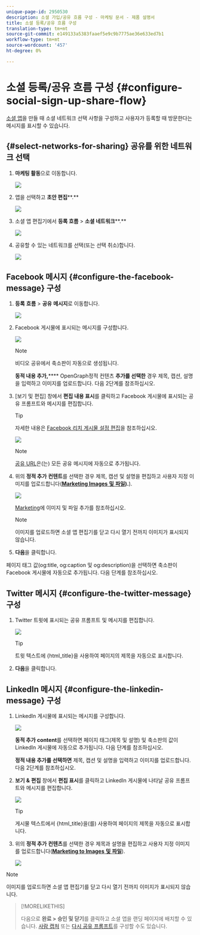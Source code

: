 ```yaml
---
unique-page-id: 2950530
description: 소셜 가입/공유 흐름 구성 - 마케팅 문서 - 제품 설명서
title: 소셜 등록/공유 흐름 구성
translation-type: tm+mt
source-git-commit: e149133a5383faaef5e9c9b7775ae36e633ed7b1
workflow-type: tm+mt
source-wordcount: '457'
ht-degree: 0%

---
```



# 소셜 등록/공유 흐름 구성 {#configure-social-sign-up-share-flow}

[소셜 앱](http://docs.marketo.com/display/docs/social)을 만들 때 소셜 네트워크 선택 사항을 구성하고 사용자가 등록할 때 방문한다는 메시지를 표시할 수 있습니다.

## {#select-networks-for-sharing} 공유를 위한 네트워크 선택

1. **마케팅 활동**&#x200B;으로 이동합니다.

   ![](assets/ma-1.png)

1. 앱을 선택하고 **초안 편집****.**

   ![](assets/image2014-9-22-13-3a57-3a43.png)

1. 소셜 앱 편집기에서 **등록 흐름** > **소셜 네트워크****.**

   ![](assets/three.png)

1. 공유할 수 있는 네트워크를 선택(또는 선택 취소)합니다.

   ![](assets/four.png)

## Facebook 메시지 {#configure-the-facebook-message} 구성

1. **등록** **흐름** > **공유** **메시지**&#x200B;로 이동합니다.

   ![](assets/five.png)

1. Facebook 게시물에 표시되는 메시지를 구성합니다.

   ![](assets/image2014-9-22-13-3a58-3a54.png)

   >[!NOTE]
   >
   >비디오 공유에서 축소판이 자동으로 생성됩니다.

   **동적 내용 추가,****** OpenGraph정적 컨텐츠  **추가를 선택한** 경우 제목, 캡션, 설명을 입력하고 이미지를 업로드합니다. 다음 2단계를 참조하십시오.

1. [보기 및 편집] 창에서 **편집 내용 표시**&#x200B;를 클릭하고 Facebook 게시물에 표시되는 공유 프롬프트와 메시지를 편집합니다.

   >[!TIP]
   >
   >자세한 내용은 [Facebook 리치 게시물 설정 편집](../../../../product-docs/demand-generation/facebook/edit-facebook-rich-post-settings.md)을 참조하십시오.

   ![](assets/image2014-9-22-13-3a59-3a57.png)

   >[!NOTE]
   >
   >[공유 URL](../../../../product-docs/demand-generation/social/social-functions/choose-the-share-url-for-a-social-app.md)은(는) 모든 공유 메시지에 자동으로 추가됩니다.

1. 위의 **정적 추가** **컨텐트**&#x200B;를 선택한 경우 제목, 캡션 및 설명을 편집하고 사용자 지정 이미지를 업로드합니다([**Marketing Images** **및** **파일&#x200B;**](../../../../product-docs/demand-generation/images-and-files/add-images-and-files-to-marketo.md)**).**).

   ![](assets/image2014-9-22-14-3a1-3a11.png)

   [Marketing](../../../../product-docs/demand-generation/images-and-files/add-images-and-files-to-marketo.md)에 이미지 및 파일 추가를 참조하십시오.

   >[!NOTE]
   >
   >이미지를 업로드하면 소셜 앱 편집기를 닫고 다시 열기 전까지 이미지가 표시되지 않습니다.

1. **다음**&#x200B;을 클릭합니다.

페이지 태그 값(og:title, og:caption 및 og:description)을 선택하면 축소판이 Facebook 게시물에 자동으로 추가됩니다. 다음 단계를 참조하십시오.

## Twitter 메시지 {#configure-the-twitter-message} 구성

1. Twitter 트윗에 표시되는 공유 프롬프트 및 메시지를 편집합니다.

   ![](assets/image2014-9-22-14-3a2-3a31.png)

   >[!TIP]
   >
   >트윗 텍스트에 {html_title}을 사용하여 페이지의 제목을 자동으로 표시합니다.

1. **다음**&#x200B;을 클릭합니다.

## LinkedIn 메시지 {#configure-the-linkedin-message} 구성

1. LinkedIn 게시물에 표시되는 메시지를 구성합니다.

   ![](assets/image2014-9-22-14-3a3-3a8.png)

   **동적 추가** **content**&#x200B;를 선택하면 페이지 태그(제목 및 설명) 및 축소판의 값이 LinkedIn 게시물에 자동으로 추가됩니다. 다음 단계를 참조하십시오.

   **정적 내용 추가를 선택하면** 제목, 캡션 및 설명을 입력하고 이미지를 업로드합니다. 다음 2단계를 참조하십시오.

1. **보기** **&amp;** **편집** 창에서 **편집 표시**&#x200B;를 클릭하고 LinkedIn 게시물에 나타날 공유 프롬프트와 메시지를 편집합니다.

   ![](assets/image2014-9-22-14-3a4-3a6.png)

   >[!TIP]
   >
   >게시물 텍스트에서 {html_title}을(를) 사용하여 페이지의 제목을 자동으로 표시합니다.

1. 위의 **정적 추가** **컨텐츠**&#x200B;를 선택한 경우 제목과 설명을 편집하고 사용자 지정 이미지를 업로드합니다([**Marketing to Images** **및** **파일**](../../../../product-docs/demand-generation/images-and-files/add-images-and-files-to-marketo.md)).

   ![](assets/image2014-9-22-13-3a55-3a17.png)

>[!NOTE]
>
>이미지를 업로드하면 소셜 앱 편집기를 닫고 다시 열기 전까지 이미지가 표시되지 않습니다.

>[!MORELIKETHIS]
>
>다음으로 **완료 > 승인 및 닫기**&#x200B;를 클릭하고 소셜 앱을 랜딩 페이지에 배치할 수 있습니다. [사람 캡처](configure-person-capture-for-a-social-app.md) 또는 [다시 공유 프롬프트](configure-re-share-email-and-prompt-for-a-social-app.md)를 구성할 수도 있습니다.

